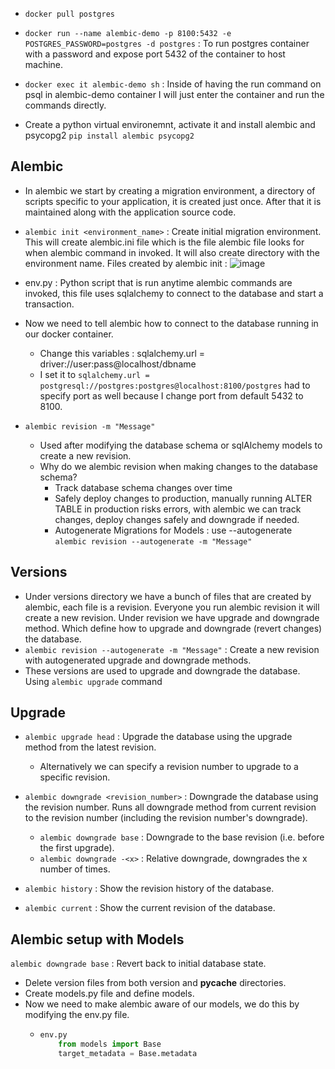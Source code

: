 - `docker pull postgres`
- `docker run --name alembic-demo -p 8100:5432 -e POSTGRES_PASSWORD=postgres -d postgres` : To run postgres container with a password and expose port 5432 of the container to host machine.
- `docker exec it alembic-demo sh` : Inside of having the run command on psql in alembic-demo container I will just enter the container and run the commands directly.

- Create a python virtual environemnt, activate it and install alembic and psycopg2 `pip install alembic psycopg2`

## Alembic

- In alembic we start by creating a migration environment, a directory of scripts specific to your application, it is created just once. After that it is maintained along with the application source code.
- `alembic init <environment_name>` : Create initial migration environment. This will create alembic.ini file which is the file alembic file looks for when alembic command in invoked. It will also create directory with the environment name. Files created by alembic init : ![image](https://i.imgur.com/ZibpCvd.png)

- env.py : Python script that is run anytime alembic commands are invoked, this file uses sqlalchemy to connect to the database and start a transaction.
- Now we need to tell alembic how to connect to the database running in our docker container.
  - Change this variables : sqlalchemy.url = driver://user:pass@localhost/dbname
  - I set it to `sqlalchemy.url = postgresql://postgres:postgres@localhost:8100/postgres` had to specify port as well because I change port from default 5432 to 8100.
- `alembic revision -m "Message"`
  - Used after modifying the database schema or sqlAlchemy models to create a new revision.
  - Why do we alembic revision when making changes to the database schema?
    - Track database schema changes over time
    - Safely deploy changes to production, manually running ALTER TABLE in production risks errors, with alembic we can track changes, deploy changes safely and downgrade if needed.
    - Autogenerate Migrations for Models : use --autogenerate `alembic revision --autogenerate -m "Message"`

## Versions

- Under versions directory we have a bunch of files that are created by alembic, each file is a revision. Everyone you run alembic revision it will create a new revision. Under revision we have upgrade and downgrade method. Which define how to upgrade and downgrade (revert changes) the database.
- `alembic revision --autogenerate -m "Message"` : Create a new revision with autogenerated upgrade and downgrade methods.
- These versions are used to upgrade and downgrade the database. Using `alembic upgrade` command

## Upgrade

- `alembic upgrade head` : Upgrade the database using the upgrade method from the latest revision.

  - Alternatively we can specify a revision number to upgrade to a specific revision.

- `alembic downgrade <revision_number>` : Downgrade the database using the revision number. Runs all downgrade method from current revision to the revision number (including the revision number's downgrade).
  - `alembic downgrade base` : Downgrade to the base revision (i.e. before the first upgrade).
  - `alembic downgrade -<x>` : Relative downgrade, downgrades the x number of times.
- `alembic history` : Show the revision history of the database.
- `alembic current` : Show the current revision of the database.

## Alembic setup with Models

`alembic downgrade base` : Revert back to initial database state.

- Delete version files from both version and **pycache** directories.
- Create models.py file and define models.
- Now we need to make alembic aware of our models, we do this by modifying the env.py file.
  - ```python
    env.py
        from models import Base
        target_metadata = Base.metadata
    ```
